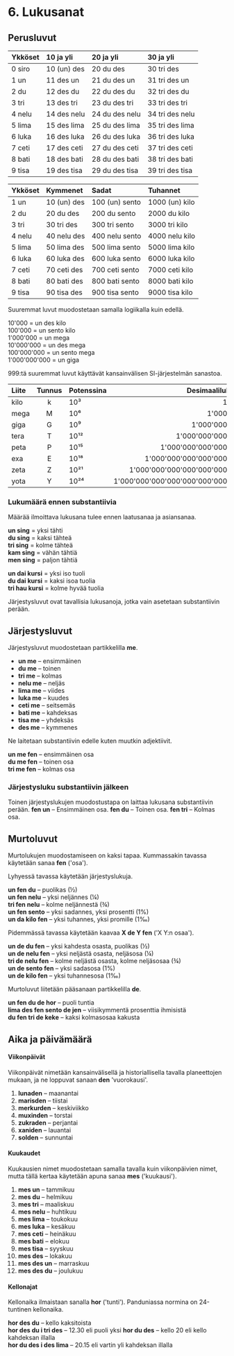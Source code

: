 
# 6. Lukusanat

## Perusluvut

| Ykköset | 10 ja yli    | 20 ja yli        | 30 ja yli        |
|:--------|:-------------|:-----------------|:-----------------|
| 0 siro  | 10 (un) des  | 20 du des        | 30 tri des       |
| 1 un    | 11 des un    | 21 du des un     | 31 tri des un    |
| 2 du    | 12 des du    | 22 du des du     | 32 tri des du    |
| 3 tri   | 13 des tri   | 23 du des tri    | 33 tri des tri   |
| 4 nelu  | 14 des nelu  | 24 du des nelu   | 34 tri des nelu  |
| 5 lima  | 15 des lima  | 25 du des lima   | 35 tri des lima  |
| 6 luka  | 16 des luka  | 26 du des luka   | 36 tri des luka  |
| 7 ceti  | 17 des ceti  | 27 du des ceti   | 37 tri des ceti  |
| 8 bati  | 18 des bati  | 28 du des bati   | 38 tri des bati  |
| 9 tisa  | 19 des tisa  | 29 du des tisa   | 39 tri des tisa  |

| Ykköset | Kymmenet     | Sadat           | Tuhannet          |
|:--------|:-------------|:----------------|:------------------|
| 1 un    | 10 (un) des  | 100 (un) sento  | 1000 (un) kilo    |
| 2 du    | 20 du des    | 200 du sento    | 2000 du kilo      |
| 3 tri   | 30 tri des   | 300 tri sento   | 3000 tri kilo     |
| 4 nelu  | 40 nelu   des| 400 nelu sento  | 4000 nelu kilo    |
| 5 lima  | 50 lima  des | 500 lima sento  | 5000 lima kilo    |
| 6 luka  | 60 luka des  | 600 luka sento  | 6000 luka kilo    |
| 7 ceti  | 70 ceti des  | 700 ceti sento  | 7000 ceti kilo    |
| 8 bati  | 80 bati des  | 800 bati sento  | 8000 bati kilo    |
| 9 tisa  | 90 tisa des  | 900 tisa sento  | 9000 tisa kilo    |

Suuremmat luvut muodostetaan samalla logiikalla kuin edellä.

10'000 = un des kilo  
100'000 = un sento kilo  
1'000'000 = un mega  
10'000'000 = un des mega  
100'000'000 = un sento mega  
1'000'000'000 = un giga

999:tä suuremmat luvut käyttävät kansainvälisen SI-järjestelmän sanastoa.

| Liite  | Tunnus | Potenssina | Desimaalilukuna             |
|:-------|:------:|:-----|----------------------------------:|
| kilo   | k      | 10³  |                             1'000 |
| mega   | M      | 10⁶  |                         1'000'000 |
| giga   | G      | 10⁹  |                     1'000'000'000 |
| tera   | T      | 10¹² |                 1'000'000'000'000 |
| peta   | P      | 10¹⁵ |             1'000'000'000'000'000 |
| exa    | E      | 10¹⁸ |         1'000'000'000'000'000'000 |
| zeta   | Z      | 10²¹ |     1'000'000'000'000'000'000'000 |
| yota   | Y      | 10²⁴ | 1'000'000'000'000'000'000'000'000 |

### Lukumäärä ennen substantiivia

Määrää ilmoittava lukusana tulee ennen laatusanaa ja asiansanaa.

**un sing**
= yksi tähti  
**du sing**
= kaksi tähteä  
**tri sing**
= kolme tähteä  
**kam sing**
= vähän tähtiä  
**men sing**
= paljon tähtiä


**un dai kursi**
= yksi iso tuoli  
**du dai kursi**
= kaksi isoa tuolia  
**tri hau kursi**
= kolme hyvää tuolia

Järjestysluvut ovat tavallisia lukusanoja, jotka vain asetetaan substantiivin perään.

## Järjestysluvut

Järjestysluvut muodostetaan partikkelilla **me**.

- **un me**
  – ensimmäinen
- **du me**
  – toinen
- **tri me**
  – kolmas
- **nelu me**
  – neljäs
- **lima me**
  – viides
- **luka me**
  – kuudes
- **ceti me**
  – seitsemäs
- **bati me**
  – kahdeksas
- **tisa me**
  – yhdeksäs
- **des me**
  – kymmenes

Ne laitetaan substantiivin edelle kuten muutkin adjektiivit.

**un me fen**
– ensimmäinen osa  
**du me fen**
– toinen osa  
**tri me fen**
– kolmas osa

### Järjestysluku substantiivin jälkeen

Toinen järjestyslukujen muodostustapa on laittaa lukusana substantiivin perään.
**fen un**
– Ensimmäinen osa.
**fen du**
– Toinen osa.
**fen tri**
– Kolmas osa.


## Murtoluvut

Murtolukujen muodostamiseen on kaksi tapaa.
Kummassakin tavassa käytetään sanaa
**fen**
('osa').

Lyhyessä tavassa käytetään järjestyslukuja.

**un fen du**
– puolikas (½)  
**un fen nelu**
– yksi neljännes (¼)  
**tri fen nelu**
– kolme neljännestä (¾)  
**un fen sento**
– yksi sadannes, yksi prosentti (1%)  
**un da kilo fen**
– yksi tuhannes, yksi promille (1‰)

Pidemmässä tavassa käytetään kaavaa
**X de Y fen**
('X Y:n osaa').

**un de du fen**
– yksi kahdesta osasta, puolikas (½)  
**un de nelu fen**
– yksi neljästä osasta, neljäsosa (¼)  
**tri de nelu fen**
– kolme neljästä osasta, kolme neljäsosaa (¾)  
**un de sento fen**
– yksi sadasosa (1%)  
**un de kilo fen**
– yksi tuhannesosa (1‰)

Murtoluvut liitetään pääsanaan partikkelilla
**de**.

**un fen du de hor**
– puoli tuntia  
**lima des fen sento de jen**
– viisikymmentä prosenttia ihmisistä  
**du fen tri de keke**
– kaksi kolmasosaa kakusta  


## Aika ja päivämäärä

#### Viikonpäivät

Viikonpäivät nimetään kansainvälisellä ja historiallisella tavalla planeettojen mukaan,
ja ne loppuvat sanaan
**den**
'vuorokausi'.

1. **lunaden**
   – maanantai
2. **marisden**
   – tiistai
3. **merkurden**
   – keskiviikko
4. **muxinden**
   – torstai
5. **zukraden**
   – perjantai
6. **xaniden**
   – lauantai
7. **solden**
   – sunnuntai

#### Kuukaudet

Kuukausien nimet muodostetaan samalla tavalla kuin viikonpäivien nimet,
mutta tällä kertaa käytetään apuna sanaa
**mes**
('kuukausi').

1. **mes un**
   – tammikuu
2. **mes du**
   – helmikuu
3. **mes tri**
   – maaliskuu
4. **mes nelu**
  – huhtikuu
5. **mes lima**
  – toukokuu
6. **mes luka**
  – kesäkuu
7. **mes ceti**
  – heinäkuu
8. **mes bati**
  – elokuu
9. **mes tisa**
  – syyskuu
10. **mes des**
  – lokakuu
11. **mes des un**
  – marraskuu
12. **mes des du**
  – joulukuu

#### Kellonajat

Kellonaika ilmaistaan sanalla
**hor**
('tunti').
Panduniassa normina on 24-tuntinen kellonaika.

**hor des du**
– kello kaksitoista  
**hor des du i tri des**
– 12.30 eli puoli yksi
**hor du des**
– kello 20 eli kello kahdeksan illalla  
**hor du des i des lima**
– 20.15 eli vartin yli kahdeksan illalla
